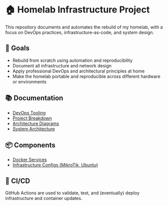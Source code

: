 # 🏠 Homelab Infrastructure Project

This repository documents and automates the rebuild of my homelab, with a focus on DevOps practices, infrastructure-as-code, and system design.

## 📌 Goals
- Rebuild from scratch using automation and reproducibility
- Document all infrastructure and network design
- Apply professional DevOps and architectural principles at home
- Make the homelab portable and reproducible across different hardware or environments

## 📚 Documentation

- [DevOps Tooling](./docs/devops-tooling.md)
- [Project Breakdown](./docs/project-breakdown.md)
- [Architecture Diagrams](./docs/diagrams/)
- [System Architecture](./docs/architecture.md)

## 📦 Components

- [Docker Services](./docker/)
- [Infrastructure Configs (MikroTik, Ubuntu)](./infrastructure/)

## 🚀 CI/CD

GitHub Actions are used to validate, test, and (eventually) deploy infrastructure and container updates.
